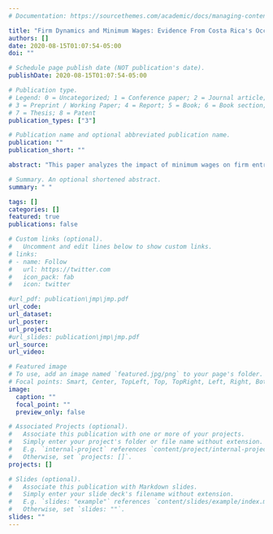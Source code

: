 ```yaml
---
# Documentation: https://sourcethemes.com/academic/docs/managing-content/

title: "Firm Dynamics and Minimum Wages: Evidence From Costa Rica's Occupational-Based Setting"
authors: []
date: 2020-08-15T01:07:54-05:00
doi: ""

# Schedule page publish date (NOT publication's date).
publishDate: 2020-08-15T01:07:54-05:00

# Publication type.
# Legend: 0 = Uncategorized; 1 = Conference paper; 2 = Journal article;
# 3 = Preprint / Working Paper; 4 = Report; 5 = Book; 6 = Book section;
# 7 = Thesis; 8 = Patent
publication_types: ["3"]

# Publication name and optional abbreviated publication name.
publication: ""
publication_short: ""

abstract: "This paper analyzes the impact of minimum wages on firm entry, exit, and the margin of adjustment of surviving firms. I examine Costa Rica's setting, where minimum wages vary by occupations, levels are highly binding, and increases are sizeable and permanent. I assemble rich administrative data covering the universe of workers and firms to construct accurate measures of exposure to the policy. Then I implement difference-in-differences strategies that exploit the distinctive heterogeneity from the policy's structure to infer the responses and calculate minimum wage elasticities. Results suggest that the minimum wage substantially increased labor costs for exposed firms. Minimum wage exposure induces firms to reduce employment, while revenues, productivity, and capital-labor ratios increase. On the extensive margin, exposure to the minimum wage disproportionately hits low-productive units to exit the market, while it harms business creation, as industries with average exposure experience lower startup rates. Aggregate employment is 0.78 percent lower due to missing entrants."

# Summary. An optional shortened abstract.
summary: " "

tags: []
categories: []
featured: true
publications: false

# Custom links (optional).
#   Uncomment and edit lines below to show custom links.
# links:
# - name: Follow
#   url: https://twitter.com
#   icon_pack: fab
#   icon: twitter

#url_pdf: publication\jmp\jmp.pdf
url_code:
url_dataset:
url_poster:
url_project:
#url_slides: publication\jmp\jmp.pdf
url_source:
url_video:

# Featured image
# To use, add an image named `featured.jpg/png` to your page's folder.
# Focal points: Smart, Center, TopLeft, Top, TopRight, Left, Right, BottomLeft, Bottom, BottomRight.
image:
  caption: ""
  focal_point: ""
  preview_only: false

# Associated Projects (optional).
#   Associate this publication with one or more of your projects.
#   Simply enter your project's folder or file name without extension.
#   E.g. `internal-project` references `content/project/internal-project/index.md`.
#   Otherwise, set `projects: []`.
projects: []

# Slides (optional).
#   Associate this publication with Markdown slides.
#   Simply enter your slide deck's filename without extension.
#   E.g. `slides: "example"` references `content/slides/example/index.md`.
#   Otherwise, set `slides: ""`.
slides: ""
---
```

